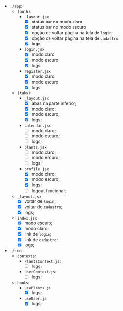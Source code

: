 - `./app`:
    - `(auth)`:
        - `_layout.jsx`
            - [x] status bar no modo claro
            - [x] status bar no modo escuro
            - [x] opção de voltar página na tela de `login`
            - [x] opção de voltar página na tela de `cadastro`
            - [x] logs
        - `login.jsx`
            - [x] modo claro
            - [x] modo escuro
            - [x] logs
        - `register.jsx`
            - [x] modo claro
            - [x] modo escuro
            - [x] logs
    - `(tabs)`:
        - `_layout.jsx`
            - [x] abas na parte inferior;
            - [x] modo claro;
            - [x] modo escuro;
            - [x] logs;
        - `calendar.jsx`
            - [ ] modo claro;
            - [ ] modo escuro;
            - [ ] logs;
        - `plants.jsx`
            - [ ] modo claro;
            - [ ] modo escuro;
            - [ ] logs;
        - `profile.jsx`
            - [x] modo claro;
            - [x] modo escuro;
            - [x] logs;
            - [ ] logout funcional;
    - `_layout.jsx`
        - [x] voltar de `login`;
        - [x] voltar de `cadastro`;
        - [x] logs;
    - `index.jsx`
        - [x] modo escuro;
        - [x] modo claro;
        - [x] link de `login`;
        - [x] link de `cadastro`;
        - [x] logs;
- `./scr`:
    - `contexts`:
        - `PlantsContext.js`:
            - [ ] logs;
        - `UserContext.js`:
            - [ ] logs;
    - `hooks`:
        - `usePlants.js`
            - [x] logs;
        - `useUser.js`
            - [x] logs;